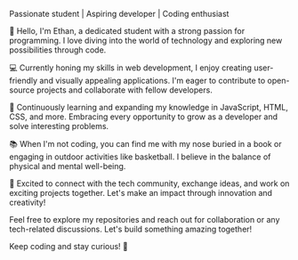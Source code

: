 Passionate student | Aspiring developer | Coding enthusiast

👋 Hello, I'm Ethan, a dedicated student with a strong passion for programming. I love diving into the world of technology and exploring new possibilities through code.

💻 Currently honing my skills in web development, I enjoy creating user-friendly and visually appealing applications. I'm eager to contribute to open-source projects and collaborate with fellow developers.

🌱 Continuously learning and expanding my knowledge in JavaScript, HTML, CSS, and more. Embracing every opportunity to grow as a developer and solve interesting problems.

📚 When I'm not coding, you can find me with my nose buried in a book or engaging in outdoor activities like basketball. I believe in the balance of physical and mental well-being.

🤝 Excited to connect with the tech community, exchange ideas, and work on exciting projects together. Let's make an impact through innovation and creativity!

Feel free to explore my repositories and reach out for collaboration or any tech-related discussions. Let's build something amazing together!

Keep coding and stay curious! 🚀
